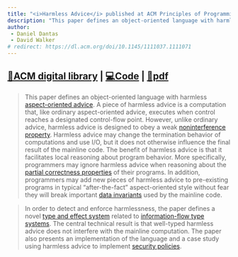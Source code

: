 ```yaml
---
title: "<i>Harmless Advice</i> published at ACM Principles of Programming Languages (POPL)"
description: "This paper defines an object-oriented language with harmless aspect-oriented advice. The paper also presents an implementation of the language and a case study using harmless advice to implement security policies."
author: 
 - Daniel Dantas
 - David Walker
# redirect: https://dl.acm.org/doi/10.1145/1111037.1111071
---
```


## [🔗ACM digital library](https://dl.acm.org/doi/10.1145/1111037.1111071) | [💻Code](https://github.com/dantasfiles/Harmless-Advice) | [📄pdf](https://www.cs.princeton.edu/~dpw/papers/dantaspopl06.pdf)

> This paper defines an object-oriented language with harmless [aspect-oriented advice](https://en.wikipedia.org/wiki/Aspect-oriented_programming). A piece of harmless advice is a computation that, like ordinary aspect-oriented advice, executes when control reaches a designated control-flow point. However, unlike ordinary advice, harmless advice is designed to obey a weak [noninterference property](https://en.wikipedia.org/wiki/Non-interference_(security)). Harmless advice may change the termination behavior of computations and use I/O, but it does not otherwise influence the final result of the mainline code. The benefit of harmless advice is that it facilitates local reasoning about program behavior. More specifically, programmers may ignore harmless advice when reasoning about the [partial correctness properties](https://en.wikipedia.org/wiki/Correctness_(computer_science)) of their programs. In addition, programmers may add new pieces of harmless advice to pre-existing programs in typical “after-the-fact” aspect-oriented style without fear they will break important [data invariants](https://en.wikipedia.org/wiki/Invariant_(mathematics)#Invariants_in_computer_science) used by the mainline code.

> In order to detect and enforce harmlessness, the paper defines a novel [type and effect system](https://en.wikipedia.org/wiki/Effect_system) related to [information-flow type systems](https://en.wikipedia.org/wiki/Information_flow_(information_theory)#Security_type_system). The central technical result is that well-typed harmless advice does not interfere with the mainline computation. The paper also presents an implementation of the language and a case study using harmless advice to implement [security policies](https://en.wikipedia.org/wiki/Computer_security_policy).

